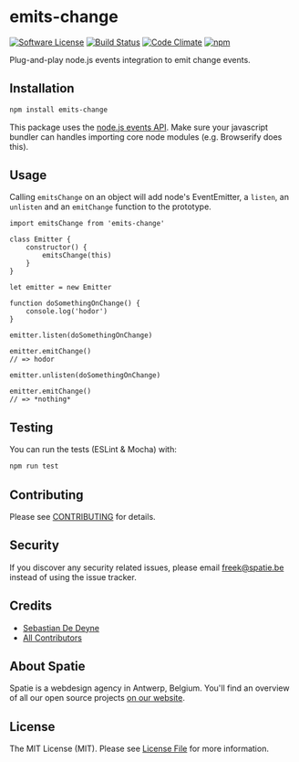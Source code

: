 # emits-change

[![Software License](https://img.shields.io/badge/license-MIT-brightgreen.svg?style=flat-square)](LICENSE.md)
[![Build Status](https://img.shields.io/travis/spatie/emits-change.svg?style=flat-square)](https://travis-ci.org/spatie/emits-change)
[![Code Climate](https://img.shields.io/codeclimate/github/spatie/emits-change.svg?style=flat-square)](https://img.shields.io/codeclimate/github/spatie/emits-change.svg)
[![npm](https://img.shields.io/npm/dt/emits-change.svg?style=flat-square)]()

Plug-and-play node.js events integration to emit change events.

## Installation

```bash
npm install emits-change
```

This package uses the [node.js events API](https://nodejs.org/api/events.html). Make sure your javascript bundler can handles importing core node modules (e.g. Browserify does this).

## Usage

Calling `emitsChange` on an object will add node's EventEmitter, a `listen`, an `unlisten` and an `emitChange` function to the prototype.

```es6
import emitsChange from 'emits-change'

class Emitter {
    constructor() {
        emitsChange(this)
    }
}

let emitter = new Emitter

function doSomethingOnChange() {
    console.log('hodor')
}

emitter.listen(doSomethingOnChange)

emitter.emitChange()
// => hodor

emitter.unlisten(doSomethingOnChange)

emitter.emitChange()
// => *nothing*
```

## Testing

You can run the tests (ESLint & Mocha) with:

```bash
npm run test
```

## Contributing

Please see [CONTRIBUTING](CONTRIBUTING.md) for details.

## Security

If you discover any security related issues, please email [freek@spatie.be](mailto:freek@spatie.be) instead of using the issue tracker.

## Credits

- [Sebastian De Deyne](https://github.com/sebastiandedeyne)
- [All Contributors](../../contributors)

## About Spatie

Spatie is a webdesign agency in Antwerp, Belgium. You'll find an overview of all our open source projects [on our website](https://spatie.be/opensource).

## License

The MIT License (MIT). Please see [License File](LICENSE.md) for more information.
